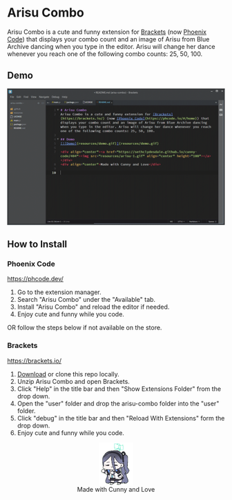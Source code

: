 # Arisu Combo

Arisu Combo is a cute and funny extension for [Brackets](https://brackets.io/) (now [Phoenix Code](https://phcode.io/#/home)) that displays your combo count and an image of Arisu from Blue Archive dancing when you type in the editor. Arisu will change her dance whenever you reach one of the following combo counts: 25, 50, 100.


## Demo

[![Demo](resources/demo.gif)](resources/demo.gif)


## How to Install

### Phoenix Code

https://phcode.dev/

1. Go to the extension manager.
2. Search "Arisu Combo" under the "Available" tab.
3. Install "Arisu Combo" and reload the editor if needed.
4. Enjoy cute and funny while you code.

OR follow the steps below if not available on the store.


### Brackets

https://brackets.io/

1. [Download](https://github.com/SethClydesdale/arisu-combo/archive/refs/heads/main.zip) or clone this repo locally.
2. Unzip Arisu Combo and open Brackets.
3. Click "Help" in the title bar and then "Show Extensions Folder" from the drop down.
4. Open the "user" folder and drop the arisu-combo folder into the "user" folder.
5. Click "debug" in the title bar and then "Reload With Extensions" form the drop down.
6. Enjoy cute and funny while you code.

<div align="center"><a href="https://sethclydesdale.github.io/cunny-code/404"><img src="resources/arisu-1.gif" align="center" height="100"></a></div>
<div align="center">Made with Cunny and Love</div>
